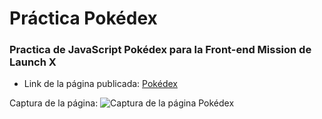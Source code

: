 # Práctica Pokédex
### Practica de JavaScript Pokédex para la Front-end Mission de Launch X

* Link de la página publicada: [Pokédex](https://oscarpedroza.github.io/PracticaPokedex.github.io/)

Captura de la página:
![Captura de la página Pokédex](https://github.com/OscarPedroza/PracticaPokedex.github.io/blob/main/img/Captura-p%C3%A1gina-pokedex.jpg)
